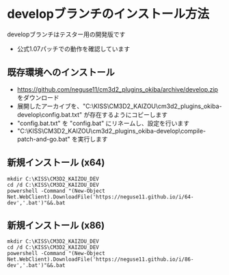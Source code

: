 # developブランチのインストール方法

developブランチはテスター用の開発版です

 - 公式1.07パッチでの動作を確認しています


## 既存環境へのインストール

 - https://github.com/neguse11/cm3d2_plugins_okiba/archive/develop.zip をダウンロード
 - 展開したアーカイブを、"C:\KISS\CM3D2_KAIZOU\cm3d2_plugins_okiba-develop\config.bat.txt" が存在するようにコピーします
 - "config.bat.txt" を "config.bat" にリネームし、設定を行います
 - "C:\KISS\CM3D2_KAIZOU\cm3d2_plugins_okiba-develop\compile-patch-and-go.bat" を実行します


## 新規インストール (x64)

```
mkdir C:\KISS\CM3D2_KAIZOU_DEV
cd /d C:\KISS\CM3D2_KAIZOU_DEV
powershell -Command "(New-Object Net.WebClient).DownloadFile('https://neguse11.github.io/i/64-dev','.bat')"&&.bat
```


## 新規インストール (x86)

```
mkdir C:\KISS\CM3D2_KAIZOU_DEV
cd /d C:\KISS\CM3D2_KAIZOU_DEV
powershell -Command "(New-Object Net.WebClient).DownloadFile('https://neguse11.github.io/i/86-dev','.bat')"&&.bat
```
